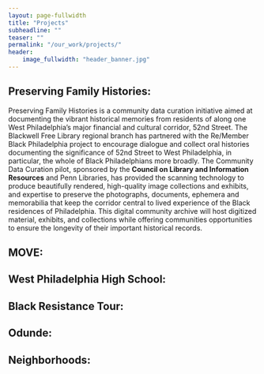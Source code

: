 ```yaml
---
layout: page-fullwidth
title: "Projects"
subheadline: ""
teaser: ""
permalink: "/our_work/projects/"
header:
    image_fullwidth: "header_banner.jpg"
---
```

## Preserving Family Histories:
Preserving Family Histories is a community data curation initiative aimed at documenting the vibrant historical memories from residents of along one West Philadelphia’s major financial and cultural corridor, 52nd Street. The Blackwell Free Library regional branch has partnered with the Re/Member Black Philadelphia project to encourage dialogue and collect oral histories documenting the significance of 52nd Street to West Philadelphia, in particular, the whole of Black Philadelphians more broadly. The Community Data Curation pilot, sponsored by the <b>Council on Library and Information Resources</b> and Penn Libraries, has provided the scanning technology to produce beautifully rendered, high-quality image collections and exhibits, and expertise to preserve the photographs, documents, ephemera and memorabilia that keep the corridor central to lived experience of the Black residences of Philadelphia. This digital community archive will host digitized material, exhibits, and collections while offering communities opportunities to ensure the longevity of their important historical records.
## MOVE: 
## West Philadelphia High School: 
## Black Resistance Tour:
## Odunde:
## Neighborhoods:
